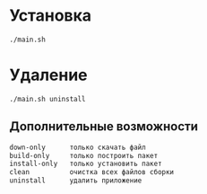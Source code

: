 # Установка
`./main.sh`

# Удаление
`./main.sh uninstall`

## Дополнительные возможности
```bash
down-only      только скачать файл
build-only     только построить пакет
install-only   только установить пакет
clean          очистка всех файлов сборки
uninstall      удалить приложение
```
